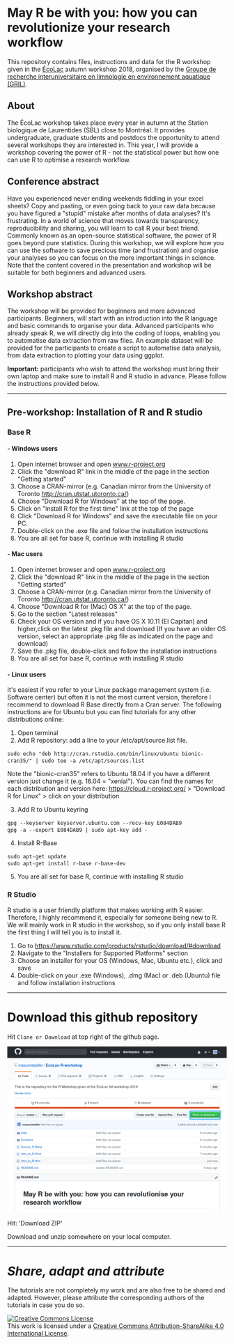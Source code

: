 # May R be with you: how you can revolutionize your research workflow
This repository contains files, instructions and data for the R workshop given in the [ÉcoLac](https://oraprdnt.uqtr.uquebec.ca/pls/public/gscw030?owa_no_site=4132) autumn workshop 2018, organised by the [Groupe de recherche interuniversitaire en limnologie en environnement aquatique (GRIL)](https://oraprdnt.uqtr.uquebec.ca/pls/public/gscw030?owa_no_site=543).

## About
The ÉcoLac workshop takes place every year in autumn at the Station biologique de Laurentides (SBL) close to Montréal. It provides undergraduate, graduate students and postdocs the opportunity to attend several workshops they are interested in. This year, I will provide a workshop covering the power of R - not the statistical power but how one can use R to optimise a research workflow.

## Conference abstract
Have you experienced never ending weekends fiddling in your excel sheets? Copy and pasting, or even going back to your raw data because you have figured a "stupid" mistake after months of data analyses? It's frustrating. In a world of science that moves towards transparency, reproducibility and sharing, you will learn to call R your best friend. Commonly known as an open-source statistical software, the power of R goes beyond pure statistics. During this workshop, we will explore how you can use the software to save precious time (and frustration) and organise your analyses so you can focus on the more important things in science. Note that the content covered in the presentation and workshop will be suitable for both beginners and advanced users.

## Workshop abstract
The workshop will be provided for beginners and more advanced participants. Beginners, will start with an introduction into the R language and basic commands to organise your data. Advanced participants who already speak R, we will directly dig into the coding of loops, enabling you to automatise data extraction from raw files. An example dataset will be provided for the participants to create a script to automatise data analysis, from data extraction to plotting your data using ggplot.

**Important:** participants who wish to attend the workshop must bring their own laptop and make sure to install R and R studio in advance. Please follow the instructions provided below.

---
 
## Pre-workshop: Installation of R and R studio
### Base R
#### - Windows users
1. Open internet browser and open www.r-project.org
2. Click the "download R" link in the middle of the page in the section "Getting started"
3. Choose a CRAN-mirror (e.g. Canadian mirror from the University of Toronto http://cran.utstat.utoronto.ca/)
4. Choose "Download R for Windows" at the top of the page.
5. Click on "install R for the first time" link at the top of the page
6. Click "Download R for Windows" and save the executable file on your PC.
7. Double-click on the .exe file and follow the installation instructions
8. You are all set for base R, continue with installing R studio

#### - Mac users
1. Open internet browser and open www.r-project.org
2. Click the "download R" link in the middle of the page in the section "Getting started"
3. Choose a CRAN-mirror (e.g. Canadian mirror from the University of Toronto http://cran.utstat.utoronto.ca/)
4. Choose "Download R for (Mac) OS X" at the top of the page.
5. Go to the section "Latest releases"
6. Check your OS version and if you have OS X 10.11 (El Capitan) and higher,click on the latest .pkg file and download (If you have an older OS version, select an appropriate .pkg file as indicated on the page and download)
7. Save the .pkg file, double-click and follow the installation instructions
8. You are all set for base R, continue with installing R studio

#### - Linux users
It's easiest if you refer to your Linux package management system (i.e. Software center) but often it is not the most current version, therefore I recommend to download R Base directly from a Cran server. The following instructions are for Ubuntu but you can find tutorials for any other distributions online:

1. Open terminal
2. Add R repository: add a line to your /etc/apt/source.list file. 
```
sudo echo "deb http://cran.rstudio.com/bin/linux/ubuntu bionic-cran35/" | sudo tee -a /etc/apt/sources.list
```
   Note the "bionic-cran35" refers to Ubuntu 18.04 if you have a different version just change it (e.g. 16.04 = "xenial").   You can find the names for each distribution and version here: https://cloud.r-project.org/ > "Download R for Linux" > click on your distribution
  
3. Add R to Ubuntu keyring
```
gpg --keyserver keyserver.ubuntu.com --recv-key E084DAB9
gpg -a --export E084DAB9 | sudo apt-key add -
```
4. Install R-Base
```
sudo apt-get update
sudo apt-get install r-base r-base-dev
```
5. You are all set for base R, continue with installing R studio

### R Studio
R studio is a user friendly platform that makes working with R easier. Therefore, I highly recommend it, especially for someone being new to R. We will mainly work in R studio in the workshop, so if you only install base R the first thing I will tell you is to install it.
1. Go to https://www.rstudio.com/products/rstudio/download/#download
2. Navigate to the "Installers for Supported Platforms" section
3. Choose an installer for your OS (Windows, Mac, Ubuntu etc.), click and save
4. Double-click on your .exe (Windows), .dmg (Mac) or .deb (Ubuntu) file and follow installation instructions

---

# Download this github repository

Hit `Clone or Download` at top right of the github page.

![](./Figures/github_clone.png)

Hit: 'Download ZIP'

Download and unzip somewhere on your local computer.

---

# *Share, adapt and attribute*

The tutorials are not completely my work and are also free to be shared and adapted.
However, please attribute the corresponding authors of the tutorials in case you do so.

<a rel="license" href="http://creativecommons.org/licenses/by-sa/4.0/"><img alt="Creative Commons License" style="border-width:0" src="https://i.creativecommons.org/l/by-sa/4.0/88x31.png" /></a><br />This work is licensed under a <a rel="license" href="http://creativecommons.org/licenses/by-sa/4.0/">Creative Commons Attribution-ShareAlike 4.0 International License</a>.
